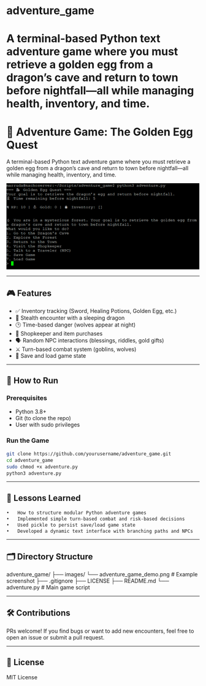 # adventure_game
A terminal-based Python text adventure game where you must retrieve a golden egg from a dragon’s cave and return to town before nightfall—all while managing health, inventory, and time.
=======
# 🐉 Adventure Game: The Golden Egg Quest

A terminal-based Python text adventure game where you must retrieve a golden egg from a dragon’s cave and return to town before nightfall—all while managing health, inventory, and time.

![Adventure Game Screenshot](images/adventure_game_demo.png)

---

## 🎮 Features

- ✅ Inventory tracking (Sword, Healing Potions, Golden Egg, etc.)
- 🐉 Stealth encounter with a sleeping dragon
- 🕒 Time-based danger (wolves appear at night)
- 🛒 Shopkeeper and item purchases
- 🗣️ Random NPC interactions (blessings, riddles, gold gifts)
- ⚔️ Turn-based combat system (goblins, wolves)
- 💾 Save and load game state

---

## 🚀 How to Run

### Prerequisites
- Python 3.8+
- Git (to clone the repo)
- User with sudo privileges 

### Run the Game
```bash
git clone https://github.com/yourusername/adventure_game.git
cd adventure_game
sudo chmod +x adventure.py
python3 adventure.py
```
---

## 🧠 Lessons Learned
	•	How to structure modular Python adventure games
	•	Implemented simple turn-based combat and risk-based decisions
	•	Used pickle to persist save/load game state
	•	Developed a dynamic text interface with branching paths and NPCs

---

## 🗂 Directory Structure

adventure_game/
├── images/
   └── adventure_game_demo.png  # Example screenshot
├── .gitignore
├── LICENSE
├── README.md
└── adventure.py        # Main game script

---

## 🛠️ Contributions

PRs welcome! If you find bugs or want to add new encounters, feel free to open an issue or submit a pull request.

---

## 📄 License

MIT License
